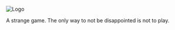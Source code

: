 ![Logo](https://raw.githubusercontent.com/Skorezore/Adventure/master/assets/logo.gif)

A strange game. The only way to not be disappointed is not to play.

